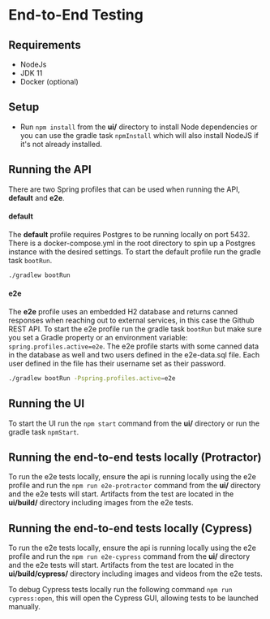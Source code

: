 # End-to-End Testing

## Requirements
- NodeJs
- JDK 11
- Docker (optional)

## Setup
- Run `npm install` from the **ui/** directory to install Node dependencies 
or you can use the gradle task `npmInstall` which will also install NodeJS if it's not already installed.

## Running the API
There are two Spring profiles that can be used when running the API, **default** and **e2e**.

#### default
The **default** profile requires Postgres to be running locally on port 5432. There is a docker-compose.yml
in the root directory to spin up a Postgres instance with the desired settings. To start the default
profile run the gradle task `bootRun`.
```bash
./gradlew bootRun
```

#### e2e
The **e2e** profile uses an embedded H2 database and returns canned responses when reaching out to external
services, in this case the Github REST API. To start the e2e profile run the gradle task `bootRun` but make
sure you set a Gradle property or an environment variable: `spring.profiles.active=e2e`. The e2e profile starts
with some canned data in the database as well and two users defined in the e2e-data.sql file. Each user defined
in the file has their username set as their password.
```bash
./gradlew bootRun -Pspring.profiles.active=e2e
```

## Running the UI
To start the UI run the `npm start` command from the **ui/** directory or run the gradle task `npmStart`.

## Running the end-to-end tests locally (Protractor)
To run the e2e tests locally, ensure the api is running locally using the e2e profile and run the `npm run e2e-protractor`
command from the **ui/** directory and the e2e tests will start. Artifacts from the test are located in the
**ui/build/** directory including images from the e2e tests.

## Running the end-to-end tests locally (Cypress)
To run the e2e tests locally, ensure the api is running locally using the e2e profile and run the `npm run e2e-cypress`
command from the **ui/** directory and the e2e tests will start. Artifacts from the test are located in the
**ui/build/cypress/** directory including images and videos from the e2e tests.

To debug Cypress tests locally run the following command `npm run cypress:open`, this will open the Cypress GUI,
allowing tests to be launched manually.
